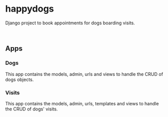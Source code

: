 # happydogs

Django project to book appointments for dogs boarding visits.

<br>

## Apps

### Dogs

This app contains the models, admin, urls and views to handle the CRUD of dogs objects.

### Visits

This app contains the models, admin, urls, templates and views to handle the CRUD of dogs' visits.

